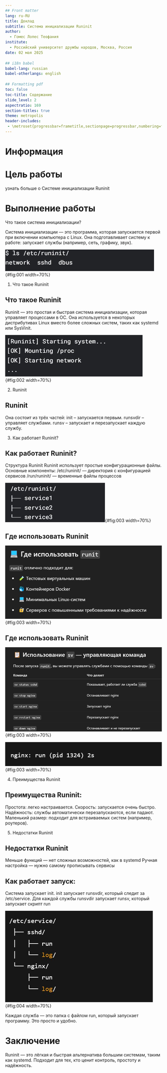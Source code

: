 ```yaml
---
## Front matter
lang: ru-RU
title: Доклад
subtitle: Система инициализации Runinit
author:
  - Гомес Лопес Теофания
institute:
  - Российский университет дружбы народов, Москва, Россия
date: 02 мая 2025

## i18n babel
babel-lang: russian
babel-otherlangs: english

## Formatting pdf
toc: false
toc-title: Содержание
slide_level: 2
aspectratio: 169
section-titles: true
theme: metropolis
header-includes:
 - \metroset{progressbar=frametitle,sectionpage=progressbar,numbering=fraction}
---
```


# Информация

# Цель работы

узнать больше о Системе инициализации Runinit

# Выполнение работы

Что такое система инициализации?

Система инициализации — это программа, которая запускается первой при включении компьютера с Linux. Она подготавливает систему к работе: запускает службы (например, сеть, графику, звук).

![Система инициализации](image/1.png){#fig:001 width=70%}

1. Что такое Runinit

## Что такое Runinit

Runinit — это простая и быстрая система инициализации, которая управляет процессами в ОС. Она используется в некоторых дистрибутивах Linux вместо более сложных систем, таких как systemd или SysVinit.

![Runinit](image/2.png){#fig:002 width=70%}

2. Runinit

## Runinit

Она состоит из трёх частей:
init – запускается первым.
runsvdir – управляет службами.
runsv – запускает и перезапускает каждую службу.

3. Как работает Runinit?

## Как работает Runinit?

Структура Runinit
Runinit использует простые конфигурационные файлы. Основные компоненты:
/etc/runinit/ — директория с конфигурацией сервисов
/run/runinit/ — временные файлы процессов

![/etc/runinit/](image/3.png){#fig:003 width=70%}

## Где использовать Runinit

![](image/3.1.png){#fig:003 width=70%}

## Где использовать Runinit

![](image/3.2.png){#fig:003 width=70%}

![Пример вывода:](image/3.3.png){#fig:003 width=70%}

4. Преимущества Runinit

## Преимущества Runinit:

Простота: легко настраивается.
Скорость: запускается очень быстро.
Надёжность: службы автоматически перезапускаются, если падают.
Маленький размер: подходит для встраиваемых систем (например, роутеров).

5. Недостатки Runinit

## Недостатки Runinit

Меньше функций — нет сложных возможностей, как в systemd
Ручная настройка — нужно самому прописывать сервисы

## Как работает запуск:

Система запускает init.
init запускает runsvdir, который следит за /etc/service.
Для каждой службы runsvdir запускает runsv, который запускает скрипт run

![](image/4.png){#fig:004 width=70%}

Каждая служба — это папка с файлом run, который запускает программу. Это просто и удобно.

# Заключение

Runinit — это лёгкая и быстрая альтернатива большим системам, таким как systemd. Подходит для тех, кто ценит контроль, простоту и надёжность.
